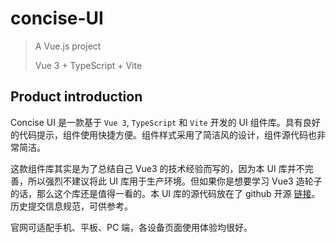 # concise-UI

> A Vue.js project
>
> Vue 3 + TypeScript + Vite

## Product introduction

Concise UI 是一款基于 `Vue 3`, `TypeScript` 和 `Vite` 开发的 UI 组件库。具有良好的代码提示，组件使用快捷方便。组件样式采用了简洁风的设计，组件源代码也非常简洁。

这款组件库其实是为了总结自己 Vue3 的技术经验而写的，因为本 UI 库并不完善，所以强烈不建议将此 UI 库用于生产环境。但如果你是想要学习 Vue3 造轮子的话，那么这个库还是值得一看的。本 UI 库的源代码放在了 github 开源 [链接](https://github.com/JianLiu93/vite-concise-ui-1)。历史提交信息规范，可供参考。



官网可适配手机、平板、PC 端，各设备页面使用体验均很好。

